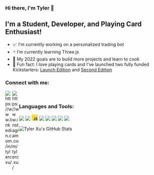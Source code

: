 ### Hi there, I'm Tyler 👋

## I'm a Student, Developer, and Playing Card Enthusiast!

- 📈 I’m currently working on a personalized trading bot
- 🃏 I’m currently learning Three.js
- 🥅 My 2022 goals are to build more projects and learn to cook
- 🎴 Fun fact: I love playing cards and I've launched two fully funded Kickstarters: [Launch Edition](https://www.kickstarter.com/projects/transflux/transflux-playing-cards-launch-edition) and [Second Edition](https://www.kickstarter.com/projects/transflux/transflux-playing-cards-second-edition)

### Connect with me:

[<img align="left" alt="https://www.linkedin.com/in/tylercxu/" width="22px" src="https://www.vectorlogo.zone/logos/linkedin/linkedin-tile.svg" />][linkedin]
[<img align="left" alt="https://www.instagram.com/tylerc.xu/" width="22px" src="https://www.vectorlogo.zone/logos/instagram/instagram-icon.svg" />][instagram]

</br>

### Languages and Tools:

<code><img height="20" src="https://www.vectorlogo.zone/logos/python/python-icon.svg"></code>
<code><img height="20" src="https://upload.wikimedia.org/wikipedia/commons/thumb/1/18/ISO_C%2B%2B_Logo.svg/1200px-ISO_C%2B%2B_Logo.svg.png"></code>
<code><img height="20" src="https://raw.githubusercontent.com/github/explore/80688e429a7d4ef2fca1e82350fe8e3517d3494d/topics/javascript/javascript.png"></code>
<code><img height="20" src="https://www.vectorlogo.zone/logos/pytorch/pytorch-icon.svg"></code>
<code><img height="20" src="https://www.vectorlogo.zone/logos/reactjs/reactjs-icon.svg"></code>
<code><img height="20" src="https://www.vectorlogo.zone/logos/oracle/oracle-icon.svg"></code>
<code><img height="20" src="https://www.vectorlogo.zone/logos/adobe_illustrator/adobe_illustrator-icon.svg"></code>
<code><img height="20" src="https://www.vectorlogo.zone/logos/figma/figma-icon.svg"></code>

<img align="left" alt="Tyler Xu's GitHub Stats" src="https://github-readme-stats-beige-pi.vercel.app/api?username=tylercxu&show_icons=true&hide_border=true&count_private=true&theme=dracula" />

[linkedin]: https://www.linkedin.com/in/tylercxu/
[instagram]: https://www.instagram.com/tylerc.xu/
